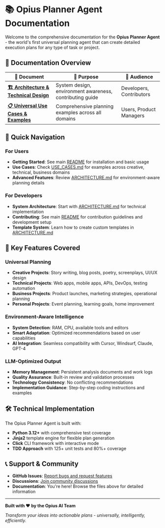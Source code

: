 # 📚 Opius Planner Agent Documentation

Welcome to the comprehensive documentation for the **Opius Planner Agent** - the world's first universal planning agent that can create detailed execution plans for any type of task or project.

## 📖 **Documentation Overview**

| 📄 **Document** | 🎯 **Purpose** | 👥 **Audience** |
|-----------------|----------------|------------------|
| **[🏗️ Architecture & Technical Design](ARCHITECTURE.md)** | System design, environment awareness, contributing guide | Developers, Contributors |
| **[📋 Universal Use Cases & Examples](USE_CASES.md)** | Comprehensive planning examples across all domains | Users, Product Managers |

## 🚀 **Quick Navigation**

### **For Users**
- **Getting Started**: See main [README](../README.md) for installation and basic usage
- **Use Cases**: Check [USE_CASES.md](USE_CASES.md) for examples across creative, technical, business domains
- **Advanced Features**: Review [ARCHITECTURE.md](ARCHITECTURE.md) for environment-aware planning details

### **For Developers**
- **System Architecture**: Start with [ARCHITECTURE.md](ARCHITECTURE.md) for technical implementation
- **Contributing**: See main [README](../README.md) for contribution guidelines and development setup
- **Template System**: Learn how to create custom templates in [ARCHITECTURE.md](ARCHITECTURE.md)

## 🎯 **Key Features Covered**

### **Universal Planning**
- **Creative Projects**: Story writing, blog posts, poetry, screenplays, UI/UX design
- **Technical Projects**: Web apps, mobile apps, APIs, DevOps, testing automation
- **Business Projects**: Product launches, marketing strategies, operational planning
- **Personal Projects**: Event planning, learning goals, home improvement

### **Environment-Aware Intelligence**
- **System Detection**: RAM, CPU, available tools and editors
- **Smart Adaptation**: Optimized recommendations based on user capabilities
- **AI Integration**: Seamless compatibility with Cursor, Windsurf, Claude, GPT-4

### **LLM-Optimized Output**
- **Memory Management**: Persistent analysis documents and work logs
- **Quality Assurance**: Built-in review and validation processes
- **Technology Consistency**: No conflicting recommendations
- **Implementation Guidance**: Step-by-step coding instructions and examples

## 🛠️ **Technical Implementation**

The Opius Planner Agent is built with:
- **Python 3.12+** with comprehensive test coverage
- **Jinja2** template engine for flexible plan generation
- **Click** CLI framework with interactive mode
- **TDD Approach** with 125+ unit tests and 80%+ coverage

## 📞 **Support & Community**

- **GitHub Issues**: [Report bugs and request features](https://github.com/BharathKoneti/opius-planner-agent/issues)
- **Discussions**: [Join community discussions](https://github.com/BharathKoneti/opius-planner-agent/discussions)
- **Documentation**: You're here! Browse the files above for detailed information

---

**Built with ❤️ by the Opius AI Team**

*Transform your ideas into actionable plans - universally, intelligently, efficiently.* 